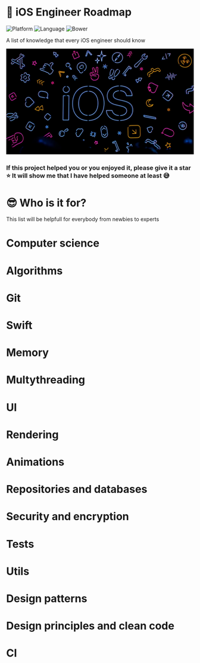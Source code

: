 # 🚀 iOS Engineer Roadmap
![Platform](https://img.shields.io/badge/Platform-iOS%20%7C%20osx-lightgrey)
![Language](https://img.shields.io/badge/Language-Swift-red)
![Bower](https://img.shields.io/bower/l/Bootstrap)

A list of knowledge that every iOS engineer should know

![](cover.webp)

### If this project helped you or you enjoyed it, please give it a star ⭐ It will show me that I have helped someone at least 😅

# 😎 Who is it for?
This list will be helpfull for everybody from newbies to experts

# Computer science

# Algorithms

# Git

# Swift

# Memory

# Multythreading

# UI

# Rendering

# Animations

# Repositories and databases

# Security and encryption

# Tests

# Utils

# Design patterns

# Design principles and clean code

# CI